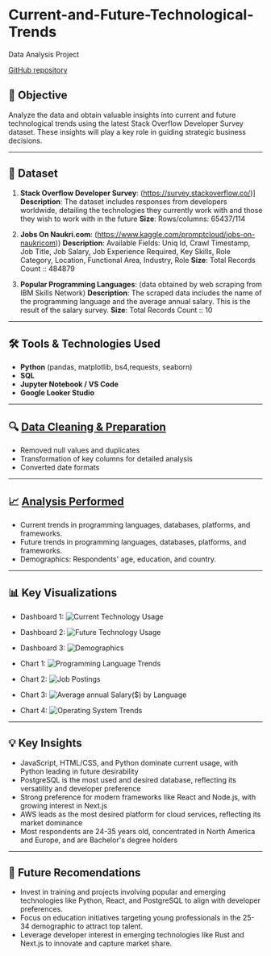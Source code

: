 # Current-and-Future-Technological-Trends
Data Analysis Project

[GitHub repository](https://github.com/YuliaAsIs/Current-and-Future-Technological-Trends)



## 🧠 Objective
Analyze the data and obtain valuable insights into current and future technological trends using the latest
Stack Overflow Developer Survey dataset. These insights will play a key role in guiding
strategic business decisions.


---

## 📁 Dataset
1. **Stack Overflow Developer Survey**: (https://survey.stackoverflow.co/)]
   **Description**: The dataset includes responses from developers worldwide, detailing the technologies they currently work with
and those they wish to work with in the future
 **Size**: Rows/columns: 65437/114
  
2. **Jobs On Naukri.com**: (https://www.kaggle.com/promptcloud/jobs-on-naukricom))
 **Description**: Available Fields: Uniq Id, Crawl Timestamp, Job Title, Job Salary, Job Experience Required,
 Key Skills, Role Category, Location, Functional Area, Industry, Role
 **Size**: Total Records Count :: 484879

 3. **Popular Programming Languages**: (data obtained by web scraping from IBM Skills Network)
 **Description**: The scraped data includes the name of the programming language and the average annual salary.
 This is the result of the salary survey.
 **Size**: Total Records Count :: 10
---

## 🛠️ Tools & Technologies Used
- **Python** (pandas, matplotlib, bs4,requests, seaborn)
- **SQL** 
- **Jupyter Notebook / VS Code**
- **Google Looker Studio**
---

## 🔍 [Data Cleaning & Preparation](data-wrangling.md)
- Removed null values and duplicates
- Transformation of key columns for detailed analysis
- Converted date formats



---

## 📈 [Analysis Performed](data-analysis.md)
- Current trends in programming languages, databases, platforms, and frameworks.
- Future trends in programming languages, databases, platforms, and frameworks.
- Demographics: Respondents' age, education, and country.


---

## 📊 Key Visualizations
- Dashboard 1:
  ![Current Technology Usage](images/CurrentTechnologyUsage.png)
- Dashboard 2:
  ![Future Technology Usage](images/FutureTechnologyTrends.png)
- Dashboard 3:
  ![Demographics](images/Demographics.png)
- Chart 1:
  ![Programming Language Trends](images/Compare_languages.png)
  
- Chart 2:
  ![Job Postings](images/NumJobPosts.png)
- Chart 3:
  ![Average annual Salary($) by Language](images/SalaryByLanguage.png)
- Chart 4:
  ![Operating System Trends](images/OS.png)

---

## 💡 Key Insights
- JavaScript, HTML/CSS, and Python dominate current usage, with Python leading in future desirability
- PostgreSQL is the most used and desired database, reflecting its versatility and developer preference
- Strong preference for modern frameworks like React and Node.js, with growing interest in Next.js 
- AWS leads as the most desired platform for cloud services, reflecting its market dominance
- Most respondents are 24-35 years old, concentrated in North America and Europe, and are Bachelor's degree holders 

---

## 🧩 Future Recomendations
- Invest in training and projects involving popular and emerging technologies like Python, React, and PostgreSQL to align with developer preferences.
- Focus on education initiatives targeting young professionals in the 25-34 demographic to attract top talent.
- Leverage developer interest in emerging technologies like Rust and Next.js to innovate and capture market share.



